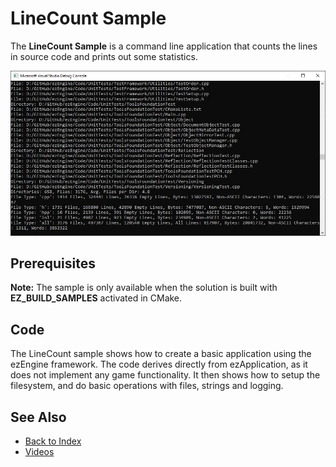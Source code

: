 # LineCount Sample

The **LineCount Sample** is a command line application that counts the lines in source code and prints out some statistics.

![LineCount1](media/line-count1.jpg)

## Prerequisites

**Note:** The sample is only available when the solution is built with **EZ_BUILD_SAMPLES** activated in CMake.

## Code

The LineCount sample shows how to create a basic application using the ezEngine framework. The code derives directly from ezApplication, as it does not implement any game functionality. It then shows how to setup the filesystem, and do basic operations with files, strings and logging.

## See Also

* [Back to Index](../index.md)
* [Videos](../getting-started/videos.md)